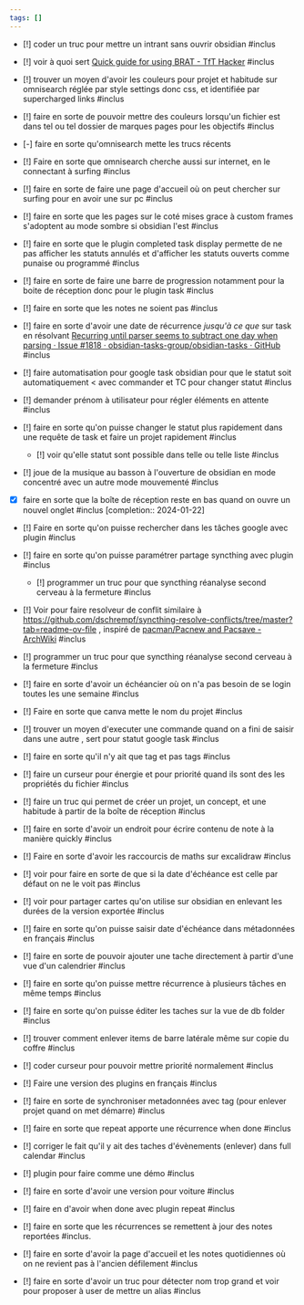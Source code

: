 ```yaml
---
tags: []
---
```

- [!] coder un truc pour mettre un intrant sans ouvrir obsidian #inclus 
- [!] voir à quoi sert [Quick guide for using BRAT - TfT Hacker](https://tfthacker.com/brat-quick-guide) #inclus
- [!] trouver un moyen d'avoir les couleurs pour projet et habitude sur omnisearch réglée par style settings donc css, et identifiée par supercharged links #inclus
- [!] faire en sorte de pouvoir mettre des couleurs lorsqu'un fichier est dans tel ou tel dossier de marques pages pour les objectifs #inclus 

- [-] faire en sorte qu'omnisearch mette les trucs récents
- [!] Faire en sorte que omnisearch cherche aussi sur internet, en le connectant à surfing #inclus
- [!] faire en sorte de faire une page d'accueil où on peut chercher sur surfing pour en avoir une sur pc #inclus
- [!] faire en sorte que les pages sur le coté mises grace à custom frames s'adoptent au mode sombre si obsidian l'est #inclus 

- [!] faire en sorte que le plugin completed task display permette de ne pas afficher les statuts annulés et d'afficher les statuts ouverts comme punaise ou programmé #inclus

- [!] faire en sorte de faire une barre de progression notamment pour la boite de réception donc pour le plugin task #inclus 
- [!] faire en sorte que les notes ne soient pas #inclus 
- [!] faire en sorte d'avoir une date de récurrence *jusqu'à ce que* sur task en résolvant [Recurring until parser seems to subtract one day when parsing · Issue #1818 · obsidian-tasks-group/obsidian-tasks · GitHub](https://github.com/obsidian-tasks-group/obsidian-tasks/issues/1818) #inclus 

- [!] faire automatisation pour google task obsidian pour que le statut soit automatiquement < avec commander et TC pour changer statut #inclus 

- [!] demander prénom à utilisateur pour régler éléments en attente #inclus

- [!] faire en sorte qu'on puisse changer le statut plus rapidement dans une requête de task et faire un projet rapidement #inclus 
	- [!] voir qu'elle statut sont possible dans telle ou telle liste #inclus 

- [!] joue de la musique au basson à l'ouverture de obsidian en mode concentré avec un autre mode mouvementé #inclus 

- [x] faire en sorte que la boîte de réception reste en bas quand on ouvre un nouvel onglet #inclus  [completion:: 2024-01-22]

- [!] Faire en sorte qu'on puisse rechercher dans les tâches google avec plugin #inclus 

- [!] faire en sorte qu'on puisse paramétrer partage syncthing avec plugin #inclus
	- [!] programmer un truc pour que syncthing réanalyse second cerveau à la fermeture #inclus 
- [!] Voir pour faire resolveur de conflit similaire à https://github.com/dschrempf/syncthing-resolve-conflicts/tree/master?tab=readme-ov-file , inspiré de [pacman/Pacnew and Pacsave - ArchWiki](https://wiki.archlinux.org/title/Pacman/Pacnew_and_Pacsave#Managing_.pacnew_files) #inclus 

- [!] programmer un truc pour que syncthing réanalyse second cerveau à la fermeture #inclus

- [!] faire en sorte d'avoir un échéancier où on n'a pas besoin de se login toutes les une semaine #inclus

- [!] Faire en sorte que canva mette le nom du projet #inclus 

- [!] trouver un moyen d'executer une commande quand on a fini de saisir dans une autre , sert pour statut google task #inclus

- [!] faire en sorte qu'il n'y ait que tag et pas tags #inclus 
- [!] faire un curseur pour énergie et pour priorité quand ils sont des les propriétés du fichier #inclus

- [!] faire un truc qui permet de créer un projet, un concept, et une habitude à partir de la boîte de réception #inclus

- [!] faire en sorte d'avoir un endroit pour écrire contenu de note à la manière quickly #inclus

- [!] Faire en sorte d'avoir les raccourcis de maths sur excalidraw #inclus 

- [!] voir pour faire en sorte de que si la date d'échéance est celle par défaut on ne le voit pas #inclus

- [!] voir pour partager cartes qu'on utilise sur obsidian en enlevant les durées de la version exportée #inclus 

- [!] faire en sorte qu'on puisse saisir date d'échéance dans métadonnées en français #inclus

- [!] faire en sorte de pouvoir ajouter une tache directement à partir d'une vue d'un calendrier #inclus

- [!] faire en sorte qu'on puisse mettre récurrence à plusieurs tâches en même temps #inclus 

- [!] faire en sorte qu'on puisse éditer les taches sur la vue de db folder #inclus

- [!] trouver comment enlever items de barre latérale même sur copie du coffre #inclus

- [!] coder curseur pour pouvoir mettre priorité normalement #inclus 

- [!] Faire une version des plugins en français #inclus

- [!] faire en sorte de synchroniser metadonnées avec tag (pour enlever projet quand on met démarre) #inclus

- [!] faire en sorte que repeat apporte une récurrence when done #inclus

- [!] corriger le fait qu'il y ait des taches d'évènements (enlever) dans full calendar #inclus

- [!] plugin pour faire comme une démo #inclus

- [!] faire en sorte d'avoir une version pour voiture #inclus 

- [!] faire en d'avoir when done avec plugin repeat #inclus 

- [!] faire en sorte que les récurrences se remettent à jour des notes reportées #inclus. 

- [!] faire en sorte d'avoir la page d'accueil et les notes quotidiennes où on ne revient pas à l'ancien défilement #inclus

- [!] faire en sorte d'avoir un truc pour détecter nom trop grand et voir pour proposer à user de mettre un alias #inclus